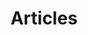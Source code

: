 ---
title: Articles
subheading: Find out more and or get an overview of accessible and inclusive tourism.
---